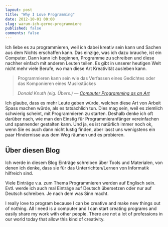 ```yaml
---
layout: post
title: "Why I Love Programming"
date: 2012-10-01 00:00
slug: warum-ich-gerne-programmiere
published: false
comments: false
---
```


Ich liebe es zu programmieren, weil ich dabei kreativ sein kann und Sachen aus dem Nichts erschaffen kann. Das einzige, was ich dazu brauche, ist ein Computer. Dann kann ich beginnen, Programme zu schreiben und diese nachher einfach mit anderen Leuten teilen. Es gibt in unserer heutigen Welt nicht mehr viele Berufe, wo man diese Art Kreativität ausleben kann.

> Programmieren kann sein wie das Verfassen eines Gedichtes oder das Komponieren eines Musikstückes
> 
> *Donald Knuth (eig. Übers.) &mdash; [Computer Programming as an Art](http://www.paulgraham.com/knuth.html)*

Ich glaube, dass es mehr Leute geben würde, welchen diese Art von Arbeit Spass machen würde, als es tatsächlich tun. Dies mag sein, weil es ziemlich schwierig scheint, mit Programmieren zu starten. Deshalb denke ich oft darüber nach, wie man den Einstig für Programmieranfänger vereinfachen und spannender gestalten kann. Und ja, es ist natürlich immer noch ok, wenn Sie es auch dann nicht lustig finden, aber lasst uns wenigstens ein paar Hindernisse aus dem Weg räumen und es probieren.


## Über diesen Blog

Ich werde in diesem Blog Einträge schreiben über Tools und Materialen, von denen ich denke, dass sie für das Unterrichten/Lernen von Informatik hilfreich sind. 

Viele Einträge v.a. zum Thema Programmieren werden auf Englisch sein. Evtl. werde ich auch mal Einträge auf Deutsch übersetzen oder nur auf Deutsch schreiben. Je nach dem was Sinn macht.

I really love to program because I can be creative and make new things out of nothing. All I need is a computer and I can start creating programs and easily share my work with other people. There are not a lot of professions in our world today that allow this kind of creativity. 
